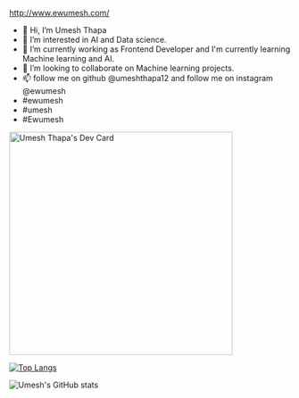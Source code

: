http://www.ewumesh.com/

- 👋 Hi, I’m Umesh Thapa
- 👀 I’m interested in AI and Data science.
- 🌱 I’m currently working as Frontend Developer and I'm currently learning Machine learning and AI.
- 💞️ I’m looking to collaborate on Machine learning projects.
- 📫 follow me on github @umeshthapa12 and follow me on instagram @ewumesh
- #ewumesh
- #umesh
- #Ewumesh

<a href="https://app.daily.dev/ewumesh"><img src="https://api.daily.dev/devcards/f017a4c1896c45439f8dde63b818970e.png?r=vkt" width="400" alt="Umesh Thapa's Dev Card"/></a>


<!---
umeshthapa12/ewumesh is a ✨ special ✨ repository because its `README.md` (this file) appears on your GitHub profile.
You can click the Preview link to take a look at your changes.
--->

[![Top Langs](https://github-readme-stats.vercel.app/api/top-langs/?username=umeshthapa12)](https://github.com/umeshthapa12/github-readme-stats)


![Umesh's GitHub stats](https://github-readme-stats.vercel.app/api?username=umeshthapa12)

